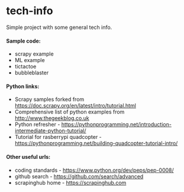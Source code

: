 # tech-info

Simple project with some general tech info.

#### Sample code:

* scrapy example
* ML example
* tictactoe 
* bubbleblaster


#### Python links:

* Scrapy samples forked from https://doc.scrapy.org/en/latest/intro/tutorial.html
* Comprehensive list of python examples from http://www.thegeekblog.co.uk
* Python refresher - https://pythonprogramming.net/introduction-intermediate-python-tutorial/
* Tutorial for rasberrypi quadcopter - https://pythonprogramming.net/building-quadcopter-tutorial-intro/


#### Other useful urls:

* coding standards - https://www.python.org/dev/peps/pep-0008/
* github search - https://github.com/search/advanced
* scrapinghub home - https://scrapinghub.com
